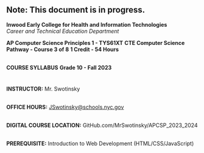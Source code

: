 ## Note: This document is in progress.
**Inwood Early College for Health and Information Technologies**
<BR>*Career and Technical Education Department*


**AP Computer Science Principles 1 - TYS61XT**
**CTE Computer Science Pathway - Course 3 of 8**
**1 Credit - 54 Hours**
<BR><BR>

**COURSE SYLLABUS**
**Grade 10 - Fall 2023**
# 

**INSTRUCTOR:** Mr. Swotinsky
<BR><BR>

**OFFICE HOURS:** JSwotinsky@schools.nyc.gov
<BR><BR>

**DIGITAL COURSE LOCATION:** GitHub.com/MrSwotinsky/APCSP_2023_2024
<BR><BR>

**PREREQUISITE:** Introduction to Web Development (HTML/CSS/JavaScript)


